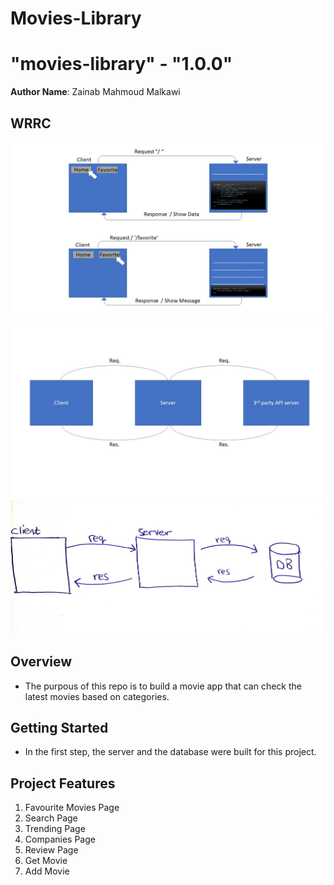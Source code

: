 # Movies-Library
# "movies-library" - "1.0.0"

**Author Name**: Zainab Mahmoud Malkawi

## WRRC
![WRRC](./Images/WRRC.JPG)
![3rd Party WRRC](./Images/3rdPartyWRRC.JPG)
![DataBase WRRC](./Images/DataBase.jpg)

## Overview
- The purpous of this repo is to build a movie app that can check the latest movies based on categories.

## Getting Started
- In the first step, the server and the database were built for this project. 

## Project Features
1. Favourite Movies Page
2. Search Page
3. Trending Page
4. Companies Page
5. Review Page
6. Get Movie 
7. Add Movie
